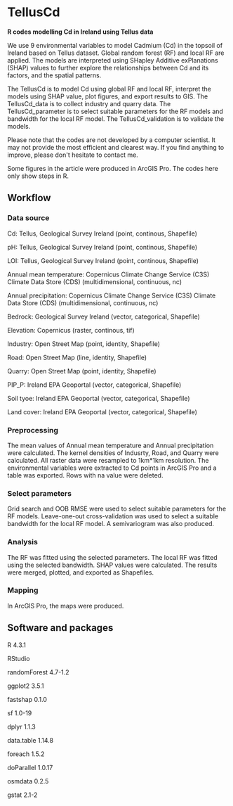 # TellusCd
**R codes modelling Cd in Ireland using Tellus data**

We use 9 environmental variables to model Cadmium (Cd) in the topsoil of Ireland based on Tellus dataset. Global random forest (RF) and local RF are applied. The models are interpreted using SHapley Additive exPlanations (SHAP) values to further explore the relationships between Cd and its factors, and the spatial patterns.

The TellusCd is to model Cd using global RF and local RF, interpret the models using SHAP value, plot figures, and export results to GIS. The TellusCd_data is to collect industry and quarry data. The TellusCd_parameter is to select suitable parameters for the RF models and bandwidth for the local RF model. The TellusCd_validation is to validate the models.

Please note that the codes are not developed by a computer scientist. It may not provide the most efficient and clearest way. If you find anything to improve, please don't hesitate to contact me.

Some figures in the article were produced in ArcGIS Pro. The codes here only show steps in R.

## Workflow

### Data source

Cd: Tellus, Geological Survey Ireland (point, continous, Shapefile)

pH: Tellus, Geological Survey Ireland (point, continous, Shapefile)

LOI: Tellus, Geological Survey Ireland (point, continous, Shapefile)

Annual mean temperature: Copernicus Climate Change Service (C3S) Climate Data Store (CDS) (multidimensional, continuous, nc)

Annual precipitation: Copernicus Climate Change Service (C3S) Climate Data Store (CDS) (multidimensional, continuous, nc)

Bedrock: Geological Survey Ireland (vector, categorical, Shapefile)

Elevation: Copernicus (raster, continous, tif)

Industry: Open Street Map (point, identity, Shapefile)

Road: Open Street Map (line, identity, Shapefile)

Quarry: Open Street Map (point, identity, Shapefile)

PIP_P: Ireland EPA Geoportal (vector, categorical, Shapefile)

Soil tyoe: Ireland EPA Geoportal (vector, categorical, Shapefile)

Land cover: Ireland EPA Geoportal (vector, categorical, Shapefile)


### Preprocessing

The mean values of Annual mean temperature and Annual precipitation were calculated. The kernel densities of Indusrty, Road, and Quarry were calculated. All raster data were resampled to 1km*1km resolution. The environmental variables were extracted to Cd points in ArcGIS Pro and a table was exported. Rows with na value were deleted.

### Select parameters

Grid search and OOB RMSE were used to select suitable parameters for the RF models. Leave-one-out cross-validation was used to select a suitable bandwidth for the local RF model. A semivariogram was also produced.

### Analysis

The RF was fitted using the selected parameters. The local RF was fitted using the selected bandwidth. SHAP values were calculated. The results were merged, plotted, and exported as Shapefiles. 

### Mapping

In ArcGIS Pro, the maps were produced.

## Software and packages

R 4.3.1

RStudio

randomForest 4.7-1.2

ggplot2 3.5.1

fastshap 0.1.0

sf 1.0-19

dplyr 1.1.3

data.table 1.14.8

foreach 1.5.2

doParallel 1.0.17

osmdata 0.2.5

gstat 2.1-2

